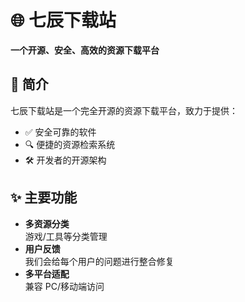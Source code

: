 # 🌐 七辰下载站

**一个开源、安全、高效的资源下载平台**

## 📖 简介

七辰下载站是一个完全开源的资源下载平台，致力于提供：
- ✅ 安全可靠的软件
- 🔍 便捷的资源检索系统
- 🛠️ 开发者的开源架构

## ✨ 主要功能

- **多资源分类**  
  游戏/工具等分类管理
- **用户反馈**  
  我们会给每个用户的问题进行整合修复
- **多平台适配**  
  兼容 PC/移动端访问